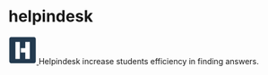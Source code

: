 # helpindesk
<a href = "https://www.helpindesk.com"> 
  <img src = "images/helpindeskmini.png" alt = "Helpindesk" style = "width: 50px; height: 50px;"/> 
</a> 
  Helpindesk increase students efficiency in finding answers.
